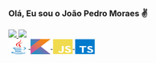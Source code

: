 ### Olá, Eu sou o João Pedro Moraes ✌

<div>
  <a href="https://github.com/jpmoraess">
  <img height="160em" src="https://github-readme-stats.vercel.app/api?username=jpmoraess&show_icons=true&theme=dark&include_all_commits=true&count_private=true"/>
  <img height="160em" src="https://github-readme-stats.vercel.app/api/top-langs/?username=jpmoraess&layout=compact&langs_count=16&theme=dark"/>
</div>  


<div style="display: inline_block">
   <img align="center" alt="jpmoraess-Java" height="30" width="40" src="https://raw.githubusercontent.com/devicons/devicon/master/icons/java/java-original.svg"/>
   <img align="center" alt="jpmoraess-Kotlin" height="30" width="40" src="https://raw.githubusercontent.com/devicons/devicon/master/icons/kotlin/kotlin-original.svg"/>
   <img align="center" alt="jpmoraess-JavaScript" height="30" width="40" src="https://raw.githubusercontent.com/devicons/devicon/master/icons/javascript/javascript-plain.svg"/>
   <img align="center" alt="jpmoraess-JavaScript" height="30" width="40" src="https://raw.githubusercontent.com/devicons/devicon/master/icons/typescript/typescript-plain.svg"/>
</div>  
